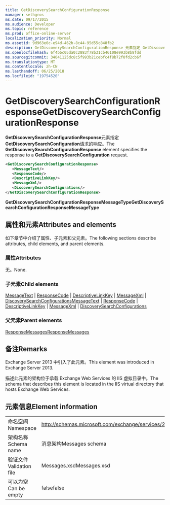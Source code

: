 ```yaml
---
title: GetDiscoverySearchConfigurationResponse
manager: sethgros
ms.date: 09/17/2015
ms.audience: Developer
ms.topic: reference
ms.prod: office-online-server
localization_priority: Normal
ms.assetid: 9d963e6c-e94d-462b-8c44-95d55c848fb2
description: GetDiscoverySearchConfigurationResponse 元素指定 GetDiscoverySearchConfiguration 请求的响应。
ms.openlocfilehash: 6f4bbc05da0c2883f78b31cb46108e993b8b8fdd
ms.sourcegitcommit: 34041125dc8c5f993b21cebfc4f8b72f0fd2cb6f
ms.translationtype: MT
ms.contentlocale: zh-CN
ms.lasthandoff: 06/25/2018
ms.locfileid: "19754520"
---
```

# <a name="getdiscoverysearchconfigurationresponse"></a><span data-ttu-id="2a79b-103">GetDiscoverySearchConfigurationResponse</span><span class="sxs-lookup"><span data-stu-id="2a79b-103">GetDiscoverySearchConfigurationResponse</span></span>

<span data-ttu-id="2a79b-104">**GetDiscoverySearchConfigurationResponse**元素指定**GetDiscoverySearchConfiguration**请求的响应。</span><span class="sxs-lookup"><span data-stu-id="2a79b-104">The **GetDiscoverySearchConfigurationResponse** element specifies the response to a **GetDiscoverySearchConfiguration** request.</span></span> 
  
```XML
<GetDiscoverySearchConfigurationResponse>
   <MessageText/>
   <ResponseCode/>
   <DescriptiveLinkKey/>
   <MessageXml/>
   <DiscoverySearchConfigurations/>
</GetDiscoverySearchConfigurationResponse>
```

 <span data-ttu-id="2a79b-105">**GetDiscoverySearchConfigurationResponseMessageType**</span><span class="sxs-lookup"><span data-stu-id="2a79b-105">**GetDiscoverySearchConfigurationResponseMessageType**</span></span>
## <a name="attributes-and-elements"></a><span data-ttu-id="2a79b-106">属性和元素</span><span class="sxs-lookup"><span data-stu-id="2a79b-106">Attributes and elements</span></span>

<span data-ttu-id="2a79b-107">如下章节中介绍了属性、子元素和父元素。</span><span class="sxs-lookup"><span data-stu-id="2a79b-107">The following sections describe attributes, child elements, and parent elements.</span></span>
  
### <a name="attributes"></a><span data-ttu-id="2a79b-108">属性</span><span class="sxs-lookup"><span data-stu-id="2a79b-108">Attributes</span></span>

<span data-ttu-id="2a79b-109">无。</span><span class="sxs-lookup"><span data-stu-id="2a79b-109">None.</span></span>
  
### <a name="child-elements"></a><span data-ttu-id="2a79b-110">子元素</span><span class="sxs-lookup"><span data-stu-id="2a79b-110">Child elements</span></span>

<span data-ttu-id="2a79b-111">[MessageText](messagetext.md) | [ResponseCode](responsecode.md) | [DescriptiveLinkKey](descriptivelinkkey.md) | [MessageXml](messagexml.md) | [DiscoverySearchConfigurations](discoverysearchconfigurations.md)</span><span class="sxs-lookup"><span data-stu-id="2a79b-111">[MessageText](messagetext.md) | [ResponseCode](responsecode.md) | [DescriptiveLinkKey](descriptivelinkkey.md) | [MessageXml](messagexml.md) | [DiscoverySearchConfigurations](discoverysearchconfigurations.md)</span></span>
  
### <a name="parent-elements"></a><span data-ttu-id="2a79b-112">父元素</span><span class="sxs-lookup"><span data-stu-id="2a79b-112">Parent elements</span></span>

[<span data-ttu-id="2a79b-113">ResponseMessages</span><span class="sxs-lookup"><span data-stu-id="2a79b-113">ResponseMessages</span></span>](responsemessages.md)
  
## <a name="remarks"></a><span data-ttu-id="2a79b-114">备注</span><span class="sxs-lookup"><span data-stu-id="2a79b-114">Remarks</span></span>

<span data-ttu-id="2a79b-115">Exchange Server 2013 中引入了此元素。</span><span class="sxs-lookup"><span data-stu-id="2a79b-115">This element was introduced in Exchange Server 2013.</span></span>
  
<span data-ttu-id="2a79b-116">描述此元素的架构位于承载 Exchange Web Services 的 IIS 虚拟目录中。</span><span class="sxs-lookup"><span data-stu-id="2a79b-116">The schema that describes this element is located in the IIS virtual directory that hosts Exchange Web Services.</span></span>
  
## <a name="element-information"></a><span data-ttu-id="2a79b-117">元素信息</span><span class="sxs-lookup"><span data-stu-id="2a79b-117">Element information</span></span>

|||
|:-----|:-----|
|<span data-ttu-id="2a79b-118">命名空间</span><span class="sxs-lookup"><span data-stu-id="2a79b-118">Namespace</span></span>  <br/> |http://schemas.microsoft.com/exchange/services/2006/messages  <br/> |
|<span data-ttu-id="2a79b-119">架构名称</span><span class="sxs-lookup"><span data-stu-id="2a79b-119">Schema name</span></span>  <br/> |<span data-ttu-id="2a79b-120">消息架构</span><span class="sxs-lookup"><span data-stu-id="2a79b-120">Messages schema</span></span>  <br/> |
|<span data-ttu-id="2a79b-121">验证文件</span><span class="sxs-lookup"><span data-stu-id="2a79b-121">Validation file</span></span>  <br/> |<span data-ttu-id="2a79b-122">Messages.xsd</span><span class="sxs-lookup"><span data-stu-id="2a79b-122">Messages.xsd</span></span>  <br/> |
|<span data-ttu-id="2a79b-123">可以为空</span><span class="sxs-lookup"><span data-stu-id="2a79b-123">Can be empty</span></span>  <br/> |<span data-ttu-id="2a79b-124">false</span><span class="sxs-lookup"><span data-stu-id="2a79b-124">false</span></span>  <br/> |
   

